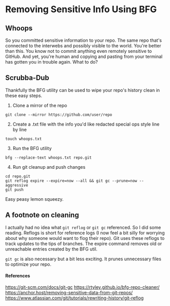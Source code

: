 # Removing Sensitive Info Using BFG

## Whoops
So you committed sensitive information to your repo. The same repo that's connected to the interwebs and possibly visible to the world. You're better than this. You know not to commit anything even remotely sensitive to GitHub. And yet, you're human and copying and pasting from your terminal has gotten you in trouble again. What to do?

## Scrubba-Dub
Thankfully the BFG utility can be used to wipe your repo's history clean in these easy steps.
1) Clone a mirror of the repo
```
git clone --mirror https://github.com/user/repo
```

2) Create a .txt file with the info you'd like redacted special ops style line by line 
```
touch whoops.txt
```

3) Run the BFG utility
```
bfg --replace-text whoops.txt repo.git
```

4) Run git cleanup and push changes
```
cd repo.git
git reflog expire --expire=now --all && git gc --prune=now --aggressive
git push
```

Easy peasy lemon squeezy.

## A footnote on cleaning
I actually had no idea what `git reflog` or `git gc` referenced. So I did some reading. Reflogs is short for reference logs (I now feel a bit silly for worrying about why someone would want to flog their repo). Git uses these reflogs to track updates to the tips of branches. The expire command removes old or unreachable entries created by the BFG util.

`git gc` is also necessary but a bit less exciting. It prunes unnecessary files to optimize your repo.

#### References
https://git-scm.com/docs/git-gc
https://rtyley.github.io/bfg-repo-cleaner/
https://anchor.host/removing-sensitive-data-from-git-repos/
https://www.atlassian.com/git/tutorials/rewriting-history/git-reflog